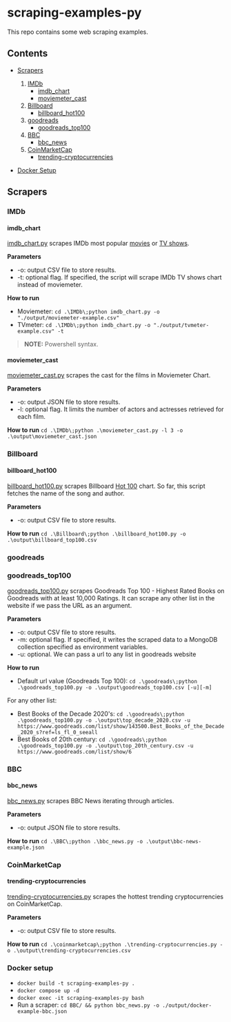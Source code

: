 # scraping-examples-py

This repo contains some web scraping examples.

## Contents

- [Scrapers](#scrapers)
    1. [IMDb](#imdb)
        - [imdb_chart](#imdb_chart)
        - [moviemeter_cast](#moviemeter_cast)
    2. [Billboard](#billboard)
        - [billboard_hot100](#billboard_hot100)
    3. [goodreads](#goodreads)
        - [goodreads_top100](#goodreads_top100)
    4. [BBC](#BBC)
        - [bbc_news](#bbc_news)
    5. [CoinMarketCap](#CoinMarketCap)
        - [trending-cryptocurrencies](#trending-cryptocurrencies)

- [Docker Setup](#docker-setup)

## Scrapers

### IMDb

#### imdb_chart

[imdb_chart.py](https://github.com/angelagonzalezp/scraping-examples-py/blob/main/IMDb/imdb_chart.py) scrapes IMDb most popular [movies](https://www.imdb.com/chart/moviemeter/) or [TV shows](https://www.imdb.com/chart/tvmeter/).

**Parameters**

* -o: output CSV file to store results.
* -t: optional flag. If specified, the script will scrape IMDb TV shows chart instead of moviemeter.

**How to run**
* Moviemeter: `cd .\IMDb\;python imdb_chart.py -o "./output/moviemeter-example.csv"`
* TVmeter: `cd .\IMDb\;python imdb_chart.py -o "./output/tvmeter-example.csv" -t`

> **NOTE:**  Powershell syntax.

#### moviemeter_cast

[moviemeter_cast.py](https://github.com/angelagonzalezp/scraping-examples-py/blob/main/IMDb/moviemeter_cast.py) scrapes the cast for the films in Moviemeter Chart.

**Parameters**

* -o: output JSON file to store results.
* -l: optional flag. It limits the number of actors and actresses retrieved for each film.

**How to run**
`cd .\IMDb\;python .\moviemeter_cast.py -l 3 -o .\output\moviemeter_cast.json`

### Billboard

#### billboard_hot100

[billboard_hot100.py](https://github.com/angelagonzalezp/scraping-examples-py/blob/main/Billboard/billboard_hot100.py) scrapes Billboard [Hot 100](https://www.billboard.com/charts/hot-100/) chart. So far, this script fetches the name of the song and author.

**Parameters**

* -o: output CSV file to store results.

**How to run**
`cd .\Billboard\;python .\billboard_hot100.py -o .\output\billboard_top100.csv`

### goodreads

### goodreads_top100
[goodreads_top100.py](https://github.com/angelagonzalezp/scraping-examples-py/blob/main/goodreads/goodreads_top100.py) scrapes Goodreads Top 100 - Highest Rated Books on Goodreads with at least 10,000 Ratings. It can scrape any other list in the website if we pass the URL as an argument.

**Parameters**

* -o: output CSV file to store results.
* -m: optional flag. If specified, it writes the scraped data to a MongoDB collection specified as environment variables.
* -u: optional. We can pass a url to any list in goodreads website

**How to run**
* Default url value (Goodreads Top 100): `cd .\goodreads\;python .\goodreads_top100.py -o .\output\goodreads_top100.csv [-u][-m]`

For any other list:
* Best Books of the Decade 2020's: `cd .\goodreads\;python .\goodreads_top100.py -o .\output\top_decade_2020.csv -u https://www.goodreads.com/list/show/143500.Best_Books_of_the_Decade_2020_s?ref=ls_fl_0_seeall`
* Best Books of 20th century: `cd .\goodreads\;python .\goodreads_top100.py -o .\output\top_20th_century.csv -u https://www.goodreads.com/list/show/6` 

### BBC

#### bbc_news
[bbc_news.py](https://github.com/angelagonzalezp/scraping-examples-py/blob/main/BBC/bbc_news.py) scrapes BBC News iterating through articles.

**Parameters**

* -o: output JSON file to store results.

**How to run**
`cd .\BBC\;python .\bbc_news.py -o .\output\bbc-news-example.json`

### CoinMarketCap

#### trending-cryptocurrencies
[trending-cryptocurrencies.py](https://github.com/angelagonzalezp/scraping-examples-py/blob/main/coinmarketcap/trending-cryptocurrencies.py) scrapes the hottest trending cryptocurrencies on CoinMarketCap.

**Parameters**

* -o: output CSV file to store results.

**How to run**
`cd .\coinmarketcap\;python .\trending-cryptocurrencies.py -o .\output\trending-cryptocurrencies.csv`

### Docker setup
- `docker build -t scraping-examples-py .`
- `docker compose up -d`
- `docker exec -it scraping-examples-py bash`
- Run a scraper: `cd BBC/ && python bbc_news.py -o ./output/docker-example-bbc.json`